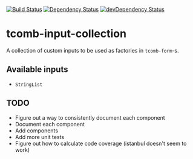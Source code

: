 [![Build Status](https://travis-ci.org/mondora-labs/tcomb-input-collection.svg?branch=master)](https://travis-ci.org/mondora-labs/tcomb-input-collection)
[![Dependency Status](https://david-dm.org/mondora-labs/tcomb-input-collection.svg)](https://david-dm.org/mondora-labs/tcomb-input-collection)
[![devDependency Status](https://david-dm.org/mondora-labs/tcomb-input-collection/dev-status.svg)](https://david-dm.org/mondora-labs/tcomb-input-collection#info=devDependencies)

# tcomb-input-collection

A collection of custom inputs to be used as factories in `tcomb-form`-s.

## Available inputs

- `StringList`

## TODO

- Figure out a way to consistently document each component
- Document each component
- Add components
- Add more unit tests
- Figure out how to calculate code coverage (istanbul doesn't seem to work)
